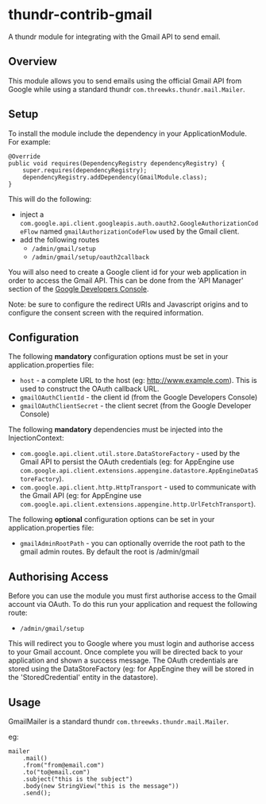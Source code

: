 thundr-contrib-gmail
====================

A thundr module for integrating with the Gmail API to send email.


Overview
--------

This module allows you to send emails using the official Gmail API from Google while using a standard thundr `com.threewks.thundr.mail.Mailer`.


Setup
-----

To install the module include the dependency in your ApplicationModule. For example:

    @Override
    public void requires(DependencyRegistry dependencyRegistry) {
        super.requires(dependencyRegistry);
        dependencyRegistry.addDependency(GmailModule.class);
    }

This will do the following:

- inject a `com.google.api.client.googleapis.auth.oauth2.GoogleAuthorizationCodeFlow` named `gmailAuthorizationCodeFlow` used by the Gmail client. 
- add the following routes
  - `/admin/gmail/setup`
  - `/admin/gmail/setup/oauth2callback`

You will also need to create a Google client id for your web application in order to access the Gmail API. This can be done from the 'API Manager' section of the [Google Developers Console](https://console.developers.google.com).

Note: be sure to configure the redirect URIs and Javascript origins and to configure the consent screen with the required information.


Configuration
-------------

The following **mandatory** configuration options must be set in your application.properties file:

- `host` - a complete URL to the host (eg: http://www.example.com). This is used to construct the OAuth callback URL.
- `gmailOAuthClientId` - the client id (from the Google Developers Console)
- `gmailOAuthClientSecret` - the client secret (from the Google Developer Console)

The following **mandatory** dependencies must be injected into the InjectionContext:

- `com.google.api.client.util.store.DataStoreFactory` - used by the Gmail API to persist the OAuth credentials (eg: for AppEngine use `com.google.api.client.extensions.appengine.datastore.AppEngineDataStoreFactory`).
- `com.google.api.client.http.HttpTransport` - used to communicate with the Gmail API (eg: for AppEngine use `com.google.api.client.extensions.appengine.http.UrlFetchTransport`).

The following **optional** configuration options can be set in your application.properties file:

- `gmailAdminRootPath` - you can optionally override the root path to the gmail admin routes. By default the root is /admin/gmail


Authorising Access
------------------

Before you can use the module you must first authorise access to the Gmail account via OAuth. To do this run your application and request the following route:

- `/admin/gmail/setup`

This will redirect you to Google where you must login and authorise access to your Gmail account. Once complete you will be directed back
to your application and shown a success message. The OAuth credentials are stored using the DataStoreFactory (eg: for AppEngine they will be stored in the 'StoredCredential' entity in the datastore).


Usage
-----

GmailMailer is a standard thundr `com.threewks.thundr.mail.Mailer`.

eg:

    mailer
        .mail()
        .from("from@email.com")
        .to("to@email.com")
        .subject("this is the subject")
        .body(new StringView("this is the message"))
        .send();
    
    
